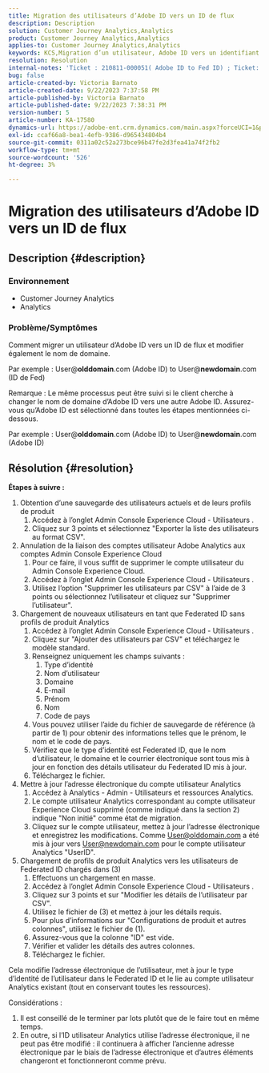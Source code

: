 ```yaml
---
title: Migration des utilisateurs d’Adobe ID vers un ID de flux
description: Description
solution: Customer Journey Analytics,Analytics
product: Customer Journey Analytics,Analytics
applies-to: Customer Journey Analytics,Analytics
keywords: KCS,Migration d’un utilisateur, Adobe ID vers un identifiant Fed, changement de domaine
resolution: Resolution
internal-notes: 'Ticket : 210811-000051( Adobe ID to Fed ID) ; Ticket: 210916-000306 (Adobe ID to Adobe ID)'
bug: false
article-created-by: Victoria Barnato
article-created-date: 9/22/2023 7:37:58 PM
article-published-by: Victoria Barnato
article-published-date: 9/22/2023 7:38:31 PM
version-number: 5
article-number: KA-17580
dynamics-url: https://adobe-ent.crm.dynamics.com/main.aspx?forceUCI=1&pagetype=entityrecord&etn=knowledgearticle&id=44516d83-7f59-ee11-be6f-6045bd0065b6
exl-id: ccaf66a8-bea1-4efb-9386-d965434804b4
source-git-commit: 0311a02c52a273bce96b47fe2d3fea41a74f2fb2
workflow-type: tm+mt
source-wordcount: '526'
ht-degree: 3%

---
```


# Migration des utilisateurs d’Adobe ID vers un ID de flux

## Description {#description}


### <b>Environnement</b>

- Customer Journey Analytics
- Analytics




### <b>Problème/Symptômes</b>

Comment migrer un utilisateur d’Adobe ID vers un ID de flux et modifier également le nom de domaine.

Par exemple : User@<b>olddomain</b>.com (Adobe ID) to User@<b>newdomain</b>.com (ID de Fed)



Remarque : Le même processus peut être suivi si le client cherche à changer le nom de domaine d’Adobe ID vers une autre Adobe ID. Assurez-vous qu’Adobe ID est sélectionné dans toutes les étapes mentionnées ci-dessous.

Par exemple : User@<b>olddomain</b>.com (Adobe ID) to User@<b>newdomain</b>.com (Adobe ID)


## Résolution {#resolution}

<b>Étapes à suivre :</b>
1. Obtention d’une sauvegarde des utilisateurs actuels et de leurs profils de produit
   1. Accédez à l’onglet Admin Console Experience Cloud - Utilisateurs .
   2. Cliquez sur 3 points et sélectionnez &quot;Exporter la liste des utilisateurs au format CSV&quot;.
2. Annulation de la liaison des comptes utilisateur Adobe Analytics aux comptes Admin Console Experience Cloud
   1. Pour ce faire, il vous suffit de supprimer le compte utilisateur du Admin Console Experience Cloud.
   2. Accédez à l’onglet Admin Console Experience Cloud - Utilisateurs .
   3. Utilisez l’option &quot;Supprimer les utilisateurs par CSV&quot; à l’aide de 3 points ou sélectionnez l’utilisateur et cliquez sur &quot;Supprimer l’utilisateur&quot;.
3. Chargement de nouveaux utilisateurs en tant que Federated ID sans profils de produit Analytics
   1. Accédez à l’onglet Admin Console Experience Cloud - Utilisateurs .
   2. Cliquez sur &quot;Ajouter des utilisateurs par CSV&quot; et téléchargez le modèle standard.
   3. Renseignez uniquement les champs suivants :
      1. Type d’identité
      2. Nom d’utilisateur
      3. Domaine
      4. E-mail
      5. Prénom
      6. Nom
      7. Code de pays
   4. Vous pouvez utiliser l’aide du fichier de sauvegarde de référence (à partir de 1) pour obtenir des informations telles que le prénom, le nom et le code de pays.
   5. Vérifiez que le type d’identité est Federated ID, que le nom d’utilisateur, le domaine et le courrier électronique sont tous mis à jour en fonction des détails utilisateur du Federated ID mis à jour.
   6. Téléchargez le fichier.
4. Mettre à jour l’adresse électronique du compte utilisateur Analytics
   1. Accédez à Analytics - Admin - Utilisateurs et ressources Analytics.
   2. Le compte utilisateur Analytics correspondant au compte utilisateur Experience Cloud supprimé (comme indiqué dans la section 2) indique &quot;Non initié&quot; comme état de migration.
   3. Cliquez sur le compte utilisateur, mettez à jour l’adresse électronique et enregistrez les modifications. Comme User@olddomain.com a été mis à jour vers User@newdomain.com pour le compte utilisateur Analytics &quot;UserID&quot;.
5. Chargement de profils de produit Analytics vers les utilisateurs de Federated ID chargés dans (3)
   1. Effectuons un chargement en masse.
   2. Accédez à l’onglet Admin Console Experience Cloud - Utilisateurs .
   3. Cliquez sur 3 points et sur &quot;Modifier les détails de l’utilisateur par CSV&quot;.
   4. Utilisez le fichier de (3) et mettez à jour les détails requis.
   5. Pour plus d’informations sur &quot;Configurations de produit et autres colonnes&quot;, utilisez le fichier de (1).
   6. Assurez-vous que la colonne &quot;ID&quot; est vide.
   7. Vérifier et valider les détails des autres colonnes.
   8. Téléchargez le fichier.




Cela modifie l’adresse électronique de l’utilisateur, met à jour le type d’identité de l’utilisateur dans le Federated ID et le lie au compte utilisateur Analytics existant (tout en conservant toutes les ressources).


Considérations :
1. Il est conseillé de le terminer par lots plutôt que de le faire tout en même temps.
2. En outre, si l’ID utilisateur Analytics utilise l’adresse électronique, il ne peut pas être modifié : il continuera à afficher l’ancienne adresse électronique par le biais de l’adresse électronique et d’autres éléments changeront et fonctionneront comme prévu.
